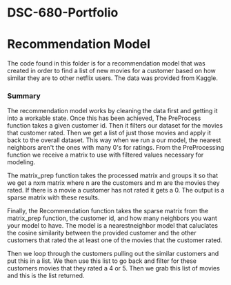 # DSC-680-Portfolio
# Recommendation Model

The code found in this folder is for a recommendation model that was created
in order to find a list of new movies for a customer based on how similar
they are to other netflix users. The data was provided from Kaggle.

### Summary
The recommendation model works by cleaning the data first and getting it into a workable state. Once this has been achieved, The PreProcess function takes a given customer id. Then it filters our dataset for the movies that customer rated. Then we get a list of just those movies and apply it back to the overall dataset. This way when we run a our model, the nearest neighbors aren't the ones with many 0's for ratings. From the PreProcessing function we receive a matrix to use with filtered values necessary for modeling.

The matrix_prep function takes the processed matrix and groups it so that we get a nxm matrix where n are the customers
and m are the movies they rated. If there is a movie a customer has not rated it gets a 0. The output is a sparse matrix 
with these results.

Finally, the Recommendation function takes the sparse matrix from the matrix_prep function, the customer id, 
and how many neighbors you want your model to have. The model is a nearestneighbor model that caluclates the 
cosine similarity between the provided customer and the other customers that rated the at least one of the
movies that the customer rated. 

Then we loop through the customers pulling out the similar customers and put this in a list. We then use this 
list to go back and filter for these customers movies that they rated a 4 or 5. Then we grab this list of movies
and this is the list returned.
